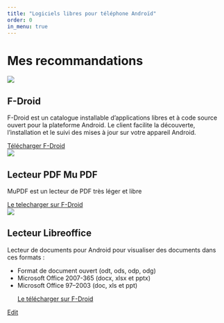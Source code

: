 ```yaml
---
title: "Logiciels libres pour téléphone Androïd"
order: 0
in_menu: true
---
```

# Mes recommandations


<article class="framalibre-notice">
  <div>
    <img src="https://f-droid.org/assets/fdroid-logo-text_S0MUfk_FsnAYL7n2MQye-34IoSNm6QM6xYjDnMqkufo=.svg">
  </div>
  <div>
    <h2>F-Droid</h2>
    <p>F-Droid est un catalogue installable d’applications libres et à code source ouvert pour la plateforme Android. Le client facilite la découverte, l’installation et le suivi des mises à jour sur votre appareil Android.</p>
    <div>
      <a href="https://f-droid.org/">Télécharger F-Droid</a>
          </div>
  </div>
</article>

<article class="framalibre-notice">
  <div>
    <img src="https://mupdf.com/images/logos/muPDF-plus-text.png">
  </div>
  <div>
    <h2>Lecteur PDF Mu PDF</h2>
    <p>MuPDF est un lecteur de PDF très léger et libre</p>
    <div>
      <a href="https://f-droid.org/packages/com.artifex.mupdf.viewer.app/">Le telecharger sur F-Droid</a>
          </div>
  </div>
</article>
<article class="framalibre-notice">
  <div>
    <img src="https://www.libreoffice.org/assets/Uploads/download-block-logo-large.png">
  </div>
  <div>
    <h2>Lecteur Libreoffice</h2>
    <p>Lecteur de documents pour Android pour visualiser des documents dans ces formats :

* Format de document ouvert (odt, ods, odp, odg)
* Microsoft Office 2007-365 (docx, xlsx et pptx)
* Microsoft Office 97–2003 (doc, xls et ppt)</p>
    <div>
      <a href="https://f-droid.org/fr/packages/org.documentfoundation.libreoffice/">Le télécharger sur F-Droid</a>
          </div>
  </div>
</article>


<article class="framalibre-notice">
    <div>
      <a href="https://atelier.scribouilli.org/atelier-page?path=index.md&repoName=tellibre&account=solidairnet">Edit</a>
          </div>
</article> 